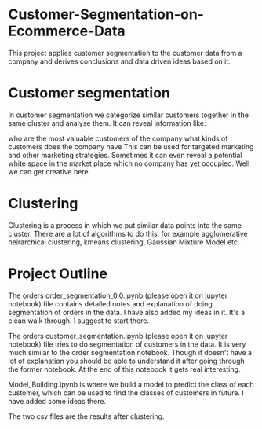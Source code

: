 # Customer-Segmentation-on-Ecommerce-Data


This project applies customer segmentation to the customer data from a company and derives conclusions and data driven ideas based on it.


# Customer segmentation

In customer segmentation we categorize similar customers together in the same cluster and analyse them. It can reveal information like:

who are the most valuable customers of the company
what kinds of customers does the company have
This can be used for targeted marketing and other marketing strategies.
Sometimes it can even reveal a potential white space in the market place which no company has yet occupied. Well we can get creative here.

# Clustering

Clustering is a process in which we put similar data points into the same cluster. There are a lot of algorithms to do this, for example agglomerative heirarchical clustering, kmeans clustering, Gaussian Mixture Model etc.

# Project Outline 

The orders order_segmentation_0.0.ipynb (please open it on jupyter notebook) file contains detailed notes and explanation of doing segmentation of orders in the data. I have also added my ideas in it. It's a clean walk through. I suggest to start there.

The orders customer_segmentation.ipynb (please open it on jupyter notebook)  file tries to do segmentation of customers in the data. It is very much similar to the order segmentation notebook. Though it doesn't have a lot of explanation you should be able to understand it after going through the former notebook. At the end of this notebook it gets real interesting.

Model_Building.ipynb is where we build a model to predict the class of each customer, which can be used to find the classes of customers in future. I have added some ideas there.

The two csv files are the results after clustering.
